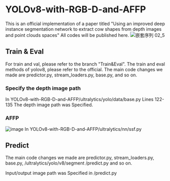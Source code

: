 # YOLOv8-with-RGB-D-and-AFFP
This is an official implementation of a paper titled "Using an improved deep instance segmentation network to extract cow shapes from depth images and point clouds spaces"
All codes will be published here.
![嵌套序列 02_5](https://github.com/dontlearncpp/YOLOv8-with-RGB-D-and-AFFP/assets/103402250/7b23319f-baab-4b61-ad93-54caeccb09f3)

## Train & Eval
For train and val, please refer to the branch "Train&Eval". The train and eval methods of yolov8, please refer to the official.
The main code changes we made are predictor.py, stream_loaders.py, base.py, and so on.
### Specify the depth image path
In YOLOv8-with-RGB-D-and-AFFP/ultralytics/yolo/data/base.py
Lines 122-135
The depth image path was Specified.
### AFFP
![image](https://github.com/dontlearncpp/YOLOv8-with-RGB-D-and-AFFP/assets/103402250/19cbfbfe-ba9c-4ec2-a4a5-31fb68fa81dd)
In YOLOv8-with-RGB-D-and-AFFP/ultralytics/nn/ssf.py

## Predict
The main code changes we made are predictor.py, stream_loaders.py, base.py, /ultralytics/yolo/v8/segment
/predict.py and so on.

Input/output image path was Specified in
/predict.py






